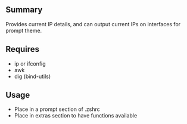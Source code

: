 ## Summary
Provides current IP details, and can output current IPs on interfaces for prompt theme.

## Requires
* ip or ifconfig
* awk
* dig (bind-utils)

## Usage
* Place in a prompt section of .zshrc
* Place in extras section to have functions available
